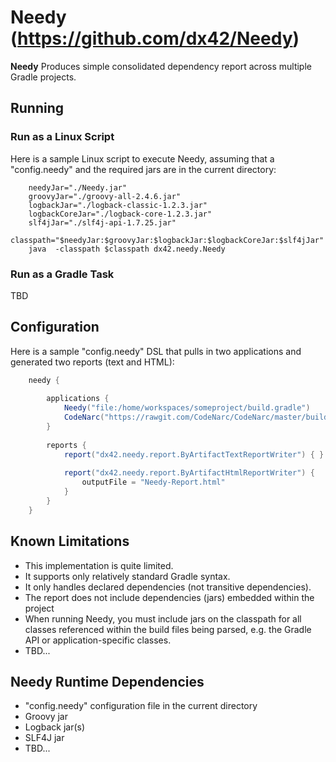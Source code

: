 # Needy  (https://github.com/dx42/Needy)

**Needy** Produces simple consolidated dependency report across multiple Gradle projects.

## Running

### Run as a Linux Script

  Here is a sample Linux script to execute Needy, assuming that a "config.needy" and the required jars are in the current directory:
  
```
 	needyJar="./Needy.jar"
	groovyJar="./groovy-all-2.4.6.jar"
	logbackJar="./logback-classic-1.2.3.jar"
	logbackCoreJar="./logback-core-1.2.3.jar"
	slf4jJar="./slf4j-api-1.7.25.jar"
	classpath="$needyJar:$groovyJar:$logbackJar:$logbackCoreJar:$slf4jJar"
	java  -classpath $classpath dx42.needy.Needy
```

### Run as a Gradle Task

  TBD


## Configuration

  Here is a sample "config.needy" DSL that pulls in two applications and generated two reports (text and HTML):
  
```groovy
	needy {
		
		applications {
			Needy("file:/home/workspaces/someproject/build.gradle")
			CodeNarc("https://rawgit.com/CodeNarc/CodeNarc/master/build.gradle")
		}
	
		reports {
			report("dx42.needy.report.ByArtifactTextReportWriter") { }
			
			report("dx42.needy.report.ByArtifactHtmlReportWriter") {
				outputFile = "Needy-Report.html"
			}
		}
	}
```

## Known Limitations

  - This implementation is quite limited. 
  - It supports only relatively standard Gradle syntax.
  - It only handles declared dependencies  (not transitive dependencies).
  - The report does not include dependencies (jars) embedded within the project
  - When running Needy, you must include jars on the classpath for all classes referenced within the build files being parsed, e.g. the Gradle API or application-specific classes.
  - TBD... 
  

## Needy Runtime Dependencies

  - "config.needy" configuration file in the current directory
  - Groovy jar
  - Logback jar(s)
  - SLF4J jar
  - TBD...